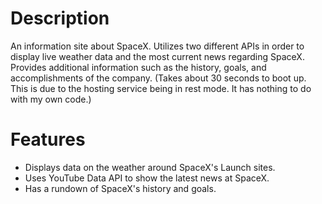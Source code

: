 # Description

An information site about SpaceX. Utilizes two different APIs in order to display live weather data and the most current news regarding SpaceX. Provides additional information such as the history, goals, and accomplishments of the company. (Takes about 30 seconds to boot up. This is due to the hosting service being in rest mode. It has nothing to do with my own code.)

# Features

- Displays data on the weather around SpaceX's Launch sites.
- Uses YouTube Data API to show the latest news at SpaceX.
- Has a rundown of SpaceX's history and goals.
